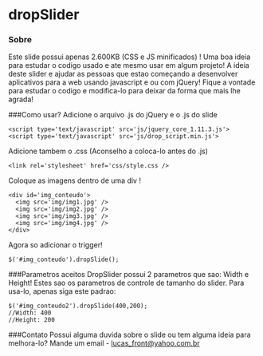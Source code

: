 # dropSlider

### Sobre
Este slide possui apenas 2.600KB (CSS e JS minificados) !
Uma boa ideia para estudar o codigo usado e ate mesmo usar em algum projeto!
A ideia deste slider e ajudar as pessoas que estao começando a desenvolver aplicativos para a web usando javascript e ou com jQuery!
Fique a vontade para estudar o codigo e modifica-lo para deixar da forma que mais lhe agrada! 

###Como usar? 
Adicione o arquivo .js do jQuery e o .js do slide 
```
<script type='text/javascript' src='js/jquery_core_1.11.3.js'>
<script type='text/javascript' src='js/drop_script.min.js'> 
```

Adicione tambem o .css (Aconselho a coloca-lo antes do .js)
```
<link rel='stylesheet' href='css/style.css /> 
```

Coloque as imagens dentro de uma div ! 
```
<div id='img_conteudo'>
  <img src='img/img1.jpg' />
  <img src='img/img2.jpg' />
  <img src='img/img3.jpg' />
  <img src='img/img4.jpg' />
</div> 
```

Agora so adicionar o trigger! 
```
$('#img_conteudo').dropSlide(); 
```

###Parametros aceitos 
DropSlider possui 2 parametros que sao: Width e Height!
Estes sao os parametros de controle de tamanho do slider.
Para usa-lo, apenas siga este padrao: 
```
$('#img_conteudo2').dropSlide(400,200);
//Width: 400
//Height: 200 
```

###Contato 
Possui alguma duvida sobre o slide ou tem alguma ideia para melhora-lo?
Mande um email - lucas_front@yahoo.com.br 
